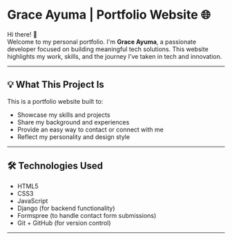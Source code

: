 # Grace Ayuma | Portfolio Website 🌐

Hi there! 👋  
Welcome to my personal portfolio. I'm **Grace Ayuma**, a passionate developer focused on building meaningful tech solutions. This website highlights my work, skills, and the journey I’ve taken in tech and innovation.

---

## 💡 What This Project Is

This is a portfolio website built to:

- Showcase my skills and projects
- Share my background and experiences
- Provide an easy way to contact or connect with me
- Reflect my personality and design style

---

## 🛠️ Technologies Used

- HTML5  
- CSS3  
- JavaScript  
- Django (for backend functionality)  
- Formspree (to handle contact form submissions)  
- Git + GitHub (for version control)

---

